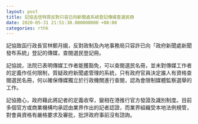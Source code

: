 ```yaml
---
layout: post
title: 記協去信特首反對只容已向新聞處系統登記傳媒查選民冊
date: 2020-05-31 21:51:30.000000000 +08:00
categories: rthk
---
```


記協致函行政長官林鄭月娥，反對政制及內地事務局只容許已向「政府新聞處新聞發布系統」登記的傳媒，查閱選民登記冊。

記協說，法院已表明傳媒工作者能獲豁免，可以查閱選民名冊，並未對傳媒工作者的定義作任何限制，質疑政府新聞處管理的系統，只有政府官員決定誰人有資格查閱選民名冊，何以確保傳媒獨立於行政機關進行查閱，認為會限制媒體監察選舉的工作。

記協擔心，政府藉此將記者的定義收窄，變相在港推行官方發證及識別制度。目前多個官方或商業機構均承認由業界作出的記者認證，而業界組織受本地法例規管，對會員資格有嚴格要求及審批，批評政府事前沒有諮詢。
